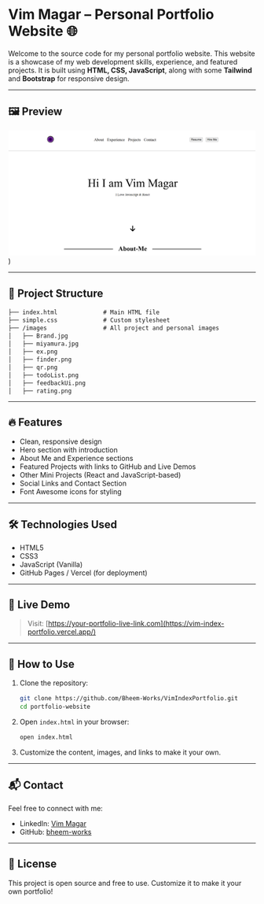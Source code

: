 
# Vim Magar – Personal Portfolio Website 🌐

Welcome to the source code for my personal portfolio website. This website is a showcase of my web development skills, experience, and featured projects. It is built using **HTML, CSS, JavaScript**, along with some **Tailwind** and **Bootstrap** for responsive design.

---

## 🖼️ Preview

<!-- Add a screenshot or GIF of the website here -->
![Portfolio-Image](image.png))

---

## 📁 Project Structure

```
├── index.html             # Main HTML file
├── simple.css             # Custom stylesheet
├── /images                # All project and personal images
│   ├── Brand.jpg
│   ├── miyamura.jpg
│   ├── ex.png
│   ├── finder.png
│   ├── qr.png
│   ├── todoList.png
│   ├── feedbackUi.png
│   ├── rating.png
```

---

## 🔥 Features

- Clean, responsive design
- Hero section with introduction
- About Me and Experience sections
- Featured Projects with links to GitHub and Live Demos
- Other Mini Projects (React and JavaScript-based)
- Social Links and Contact Section
- Font Awesome icons for styling

---

## 🛠️ Technologies Used

- HTML5
- CSS3
- JavaScript (Vanilla)
- GitHub Pages / Vercel (for deployment)

---

## 🚀 Live Demo

> Visit: [https://your-portfolio-live-link.com](https://vim-index-portfolio.vercel.app/)

---

## 🧠 How to Use

1. Clone the repository:
   ```bash
   git clone https://github.com/Bheem-Works/VimIndexPortfolio.git
   cd portfolio-website
   ```

2. Open `index.html` in your browser:
   ```bash
   open index.html
   ```

3. Customize the content, images, and links to make it your own.

---

## 📬 Contact

Feel free to connect with me:

- LinkedIn: [Vim Magar](https://www.linkedin.com/in/vim-magar-143a50310/)
- GitHub: [bheem-works](https://github.com/bheem-works)

---

## 📄 License

This project is open source and free to use. Customize it to make it your own portfolio!

